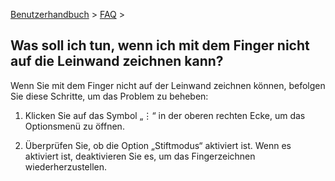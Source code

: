 [Benutzerhandbuch](/dragonnest/drawnote/manual/de) > [FAQ](/dragonnest/drawnote/manual/de/q_a) >

Was soll ich tun, wenn ich mit dem Finger nicht auf die Leinwand zeichnen kann?
---
Wenn Sie mit dem Finger nicht auf der Leinwand zeichnen können, befolgen Sie diese Schritte, um das Problem zu beheben:

1. Klicken Sie auf das Symbol „⋮“ in der oberen rechten Ecke, um das Optionsmenü zu öffnen.

2. Überprüfen Sie, ob die Option „Stiftmodus“ aktiviert ist. Wenn es aktiviert ist, deaktivieren Sie es, um das Fingerzeichnen wiederherzustellen.